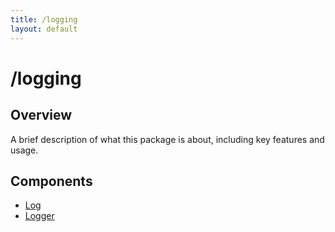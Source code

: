 ```yaml
---
title: /logging
layout: default
---
```


# /logging

## Overview
A brief description of what this package is about, including key features and usage.

## Components

- [Log](/logging/Log)
- [Logger](/logging/Logger)
